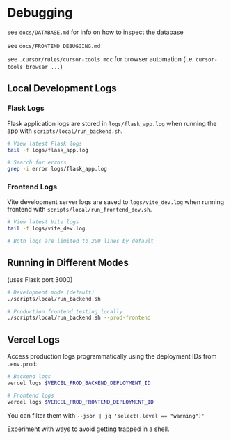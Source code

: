 # Debugging

see `docs/DATABASE.md` for info on how to inspect the database

see `docs/FRONTEND_DEBUGGING.md`

see `.cursor/rules/cursor-tools.mdc` for browser automation (i.e. `cursor-tools browser ...`)

## Local Development Logs

### Flask Logs
Flask application logs are stored in `logs/flask_app.log` when running the app with `scripts/local/run_backend.sh`.

```bash
# View latest Flask logs
tail -f logs/flask_app.log

# Search for errors
grep -i error logs/flask_app.log
```

### Frontend Logs
Vite development server logs are saved to `logs/vite_dev.log` when running frontend with `scripts/local/run_frontend_dev.sh`.

```bash
# View latest Vite logs
tail -f logs/vite_dev.log

# Both logs are limited to 200 lines by default
```

## Running in Different Modes

(uses Flask port 3000)

```bash
# Development mode (default)
./scripts/local/run_backend.sh

# Production frontend testing locally
./scripts/local/run_backend.sh --prod-frontend
```

## Vercel Logs

Access production logs programmatically using the deployment IDs from `.env.prod`:

```bash
# Backend logs
vercel logs $VERCEL_PROD_BACKEND_DEPLOYMENT_ID

# Frontend logs
vercel logs $VERCEL_PROD_FRONTEND_DEPLOYMENT_ID
```

You can filter them with `--json | jq 'select(.level == "warning")'`

Experiment with ways to avoid getting trapped in a shell.